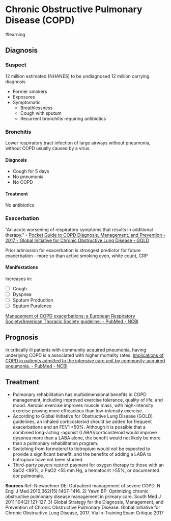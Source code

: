 # Chronic Obstructive Pulmonary Disease (COPD) 
#learning

## Diagnosis
### Suspect
12 million estimated (NHANES) to be undiagnosed
12 million carrying diagnosis

* Former smokers
* Exposures
* Symptomatic
	* Breathlessness
	* Cough with sputum
	* Recurrent bronchitis requiring antibiotics

### Bronchitis
Lower respiratory tract infection of large airways without pneumonia, without COPD usually caused by a virus.

#### Diagnosis
* Cough for 5 days
* No pneumonia
* No COPD

#### Treatment
No antibiotics

### Exacerbation

“An acute worsening of respiratory symptoms that results in additional therapy.” - [Pocket Guide to COPD Diagnosis, Management, and Prevention - 2017 - Global Initiative for Chronic Obstructive Lung Disease - GOLD](http://goldcopd.org/pocket-guide-copd-diagnosis-management-prevention-2016/)

Prior admission for exacerbation is strongest predictor for future exacerbation - more so than active smoking even, white count, CRP

#### Manifestations
Increases in:

- [ ] Cough
- [ ] Dyspnea
- [ ] Sputum Production
- [ ] Sputum Purulence

[Management of COPD exacerbations: a European Respiratory Society/American Thoracic Society guideline.  - PubMed - NCBI](https://www.ncbi.nlm.nih.gov/pubmed/28298398)

## Prognosis
In critically ill patients with community acquired pneumonia, having underlying COPD is a associated with higher mortality rates.
[Implications of COPD in patients admitted to the intensive care unit by community-acquired pneumonia.  - PubMed - NCBI](https://www.ncbi.nlm.nih.gov/pubmed/16510452)

## Treatment
* Pulmonary rehabilitation has multidimensional benefits in COPD management, including improved exercise tolerance, quality of life, and mood. Aerobic exercise improves muscle mass, with high-intensity exercise proving more efficacious than low-intensity exercise. 
* According to Global Initiative for Obstructive Lung Disease (GOLD) guidelines, an inhaled corticosteroid should be added for frequent exacerbations and an FEV1 <50%. Although it is possible that a combined long-acting   -agonist (LABA)/corticosteroid would improve dyspnea more than a LABA alone, the benefit would not likely be more than a pulmonary rehabilitation program. 
* Switching from formoterol to tiotropium would not be expected to provide a significant benefit, and the benefits of adding a LABA to tiotropium have not been studied. 
* Third-party payers restrict payment for oxygen therapy to those with an SaO2 <89%, a PaO2 <55 mm Hg, a hematocrit >55%, or documented cor pulmonale.**Sources** Ref: Niewoehner DE: Outpatient management of severe COPD. N Engl J Med 2010;362(15):1407-1416. 2) Yawn BP: Optimizing chronic obstructive pulmonary disease management in primary care. South Med J 2011;104(2):121-127. 3) Global Strategy for the Diagnosis, Management, and Prevention of Chronic Obstructive Pulmonary Disease. Global Initiative for Chronic Obstructive Lung Disease, 2017. Via In-Training Exam Critique 2017
